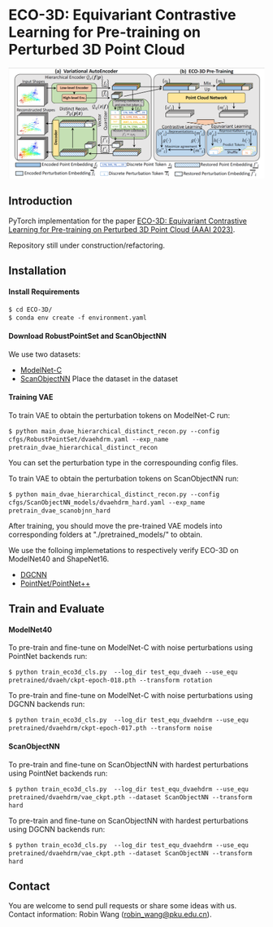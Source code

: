 # ECO-3D: Equivariant Contrastive Learning for Pre-training on Perturbed 3D Point Cloud
![image](https://github.com/robinwang1/ECO-3D/blob/main/figs/eco.png)

## Introduction
PyTorch implementation for the paper [ECO-3D: Equivariant Contrastive Learning for Pre-training on Perturbed 3D Point Cloud (AAAI 2023)](http://arxiv.org/abs/2203.03888).

Repository still under construction/refactoring. 

## Installation
#### Install Requirements
    $ cd ECO-3D/
    $ conda env create -f environment.yaml

#### Download RobustPointSet and ScanObjectNN
We use two datasets:
* [ModelNet-C](https://github.com/AutodeskAILab/RobustPointSet)
* [ScanObjectNN](https://hkust-vgd.github.io/scanobjectnn/)
Place the dataset in the dataset

#### Training VAE
To train VAE to obtain the perturbation tokens on ModelNet-C run:
```
$ python main_dvae_hierarchical_distinct_recon.py --config cfgs/RobustPointSet/dvaehdrm.yaml --exp_name pretrain_dvae_hierarchical_distinct_recon
```
You can set the perturbation type in the correspounding config files.

To train VAE to obtain the perturbation tokens on ScanObjectNN run:
```
$ python main_dvae_hierarchical_distinct_recon.py --config cfgs/ScanObjectNN_models/dvaehdrm_hard.yaml --exp_name pretrain_dvae_scanobjnn_hard
```

After training, you should move the pre-trained VAE models into corresponding folders at "./pretrained_models/" to obtain.


We use the folloing implemetations to respectively verify ECO-3D on ModelNet40 and ShapeNet16.
* [DGCNN](https://github.com/WangYueFt/dgcnn/tree/master/pytorch)
* [PointNet/PointNet++](https://github.com/yanx27/Pointnet_Pointnet2_pytorch)



## Train and Evaluate

#### ModelNet40
To pre-train and fine-tune on ModelNet-C with noise perturbations using PointNet backends run: 
```
$ python train_eco3d_cls.py  --log_dir test_equ_dvaeh --use_equ pretrained/dvaeh/ckpt-epoch-018.pth --transform rotation
```

To pre-train and fine-tune on ModelNet-C with noise perturbations using DGCNN backends run:  
```
$ python train_eco3d_cls.py  --log_dir test_equ_dvaehdrm --use_equ pretrained/dvaehdrm/ckpt-epoch-017.pth --transform noise
```

#### ScanObjectNN
To pre-train and fine-tune on ScanObjectNN with hardest perturbations using PointNet backends run: 
```
$ python train_eco3d_cls.py  --log_dir test_equ_dvaehdrm --use_equ pretrained/dvaehdrm/vae_ckpt.pth --dataset ScanObjectNN --transform hard
```

To pre-train and fine-tune on ScanObjectNN with hardest perturbations using DGCNN backends run:  
```
$ python train_eco3d_cls.py  --log_dir test_equ_dvaehdrm --use_equ pretrained/dvaehdrm/vae_ckpt.pth --dataset ScanObjectNN --transform hard
```

## Contact 
You are welcome to send pull requests or share some ideas with us. Contact information: Robin Wang (robin_wang@pku.edu.cn).

